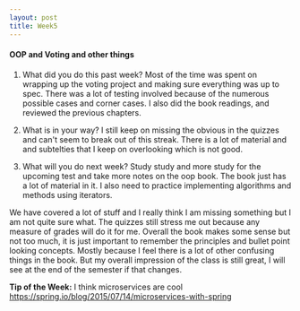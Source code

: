 ```yaml
---
layout: post
title: Week5
---
```


#### OOP and Voting and other things
1. What did you do this past week?
Most of the time was spent on wrapping up the voting project and making sure everything was up to spec. There was a lot of testing involved because of the numerous possible cases and corner cases. I also did the book readings, and reviewed the previous chapters.

2. What is in your way?
I still keep on missing the obvious in the quizzes and can't seem to break out of this streak. There is a lot of material and and subtelties that I keep on overlooking which is not good. 

3. What will you do next week?
Study study and more study for the upcoming test and take more notes on the oop book. The book just has a lot of material in it. I also need to practice implementing algorithms and methods using iterators.

We have covered a lot of stuff and I really think I am missing something but I am not quite sure what. The quizzes still stress me out because any measure of grades will do it for me. Overall the book makes some sense but not too much, it is just important to remember the principles and bullet point looking concepts. Mostly because I feel there is a lot of other confusing things in the book. But my overall impression of the class is still great, I will see at the end of the semester if that changes. 

**Tip of the Week:**  I think microservices are cool
<https://spring.io/blog/2015/07/14/microservices-with-spring>
